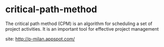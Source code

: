 critical-path-method
====================
The critical path method (CPM) is an algorithm for scheduling a set of project activities. It is an important tool for effective project management

site: http://p-milan.appspot.com/